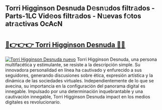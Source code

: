 ## Torri Higginson Desnuda D𝚎sn𝚞dos filtr𝚊dos - Parts-1LC Vid𝚎os filtr𝚊dos - N𝚞evas f𝚘tos atr𝚊ctivas OcAcN

# <h2><a href="http://mbc73g.tromn.icu/?c=Torri+Higginson+Desnuda">🔗👉👉👉 Torri Higginson Desnuda 🔗🔗</a></h2>

[![Torri Higginson Desnuda nuevo](https://i.imgur.com/pEAQMta.gif)](http://mbc73g.tromn.icu/?c=Torri+Higginson+Desnuda)
Torri Higginson Desnuda, una persona multifacética y estimulante, se resiste a la descripción simple. Su innovadora personalidad en línea ha cautivado y enfurecido a sus seguidores, generando discusiones sobre ética, expresión artística y la dinámica de las sociedades virtuales. Independientemente de lo que se avecina, su importancia en la configuración del panorama digital es innegable. Impulsado por una determinación inquebrantable y una cautivación innegable, Torri Higginson Desnuda impact en los medios digitales es revolucionario.
